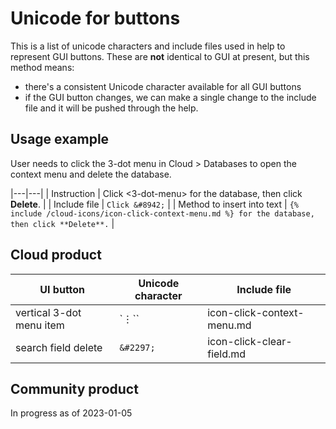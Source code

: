 # Unicode for buttons

This is a list of unicode characters and include files used in help to represent GUI buttons. These are **not** identical to GUI at present, but this method means:

* there's a consistent Unicode character available for all GUI buttons
* if the GUI button changes, we can make a single change to the include file and it will be pushed through the help.

## Usage example

User needs to click the 3-dot menu in Cloud > Databases to open the context menu and delete the database.

|---|---|
| Instruction | Click <3-dot-menu> for the database, then click **Delete**. |
| Include file | `Click &#8942;` |
| Method to insert into text | `{% include /cloud-icons/icon-click-context-menu.md %} for the database, then click **Delete**.` |

## Cloud product

| UI button | Unicode character | Include file |
|---|---|---|
| vertical 3-dot menu item | `&#8942;`` | icon-click-context-menu.md |
| search field delete | `&#2297;` | icon-click-clear-field.md |

## Community product

In progress as of 2023-01-05
